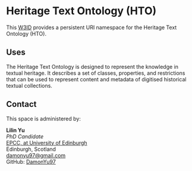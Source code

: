 # Heritage Text Ontology (HTO)

This [W3ID](https://w3id.org) provides a persistent URI namespace for the Heritage Text Ontology (HTO).

## Uses

The Heritage Text Ontology is designed to represent the knowledge in textual heritage. It describes a set of classes,
properties, and restrictions that can be used to represent content and metadata of digitised historical textual collections.

## Contact

This space is administered by:

**Lilin Yu** <br>
*PhD Candidate* <br>
[EPCC, at University of Edinburgh](https://www.ed.ac.uk) <br>
Edinburgh, Scotland <br>
<damonyu97@gmail.com> <br>
GitHub: [DamonYu97](https://github.com/DamonYu97)

